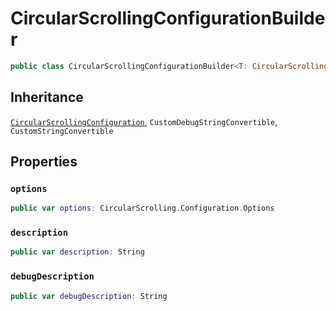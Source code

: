 # CircularScrollingConfigurationBuilder

``` swift
public class CircularScrollingConfigurationBuilder<T: CircularScrollingConfigurationState> : CircularScrollingConfiguration 
```

## Inheritance

[`CircularScrollingConfiguration`](/CircularScrollingConfiguration), `CustomDebugStringConvertible`, `CustomStringConvertible`

## Properties

### `options`

``` swift
public var options: CircularScrolling.Configuration.Options 
```

### `description`

``` swift
public var description: String 
```

### `debugDescription`

``` swift
public var debugDescription: String 
```
